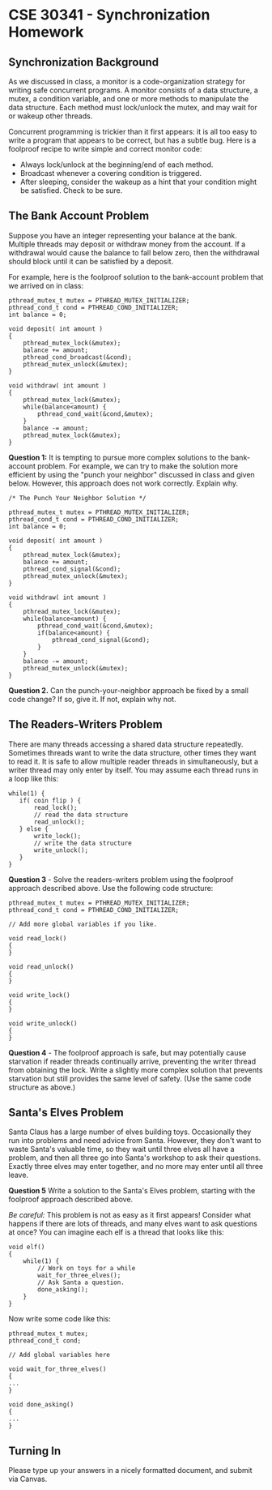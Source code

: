 # CSE 30341 - Synchronization Homework

Synchronization Background
----------

As we discussed in class, a monitor is a code-organization strategy for writing safe concurrent programs.
A monitor consists of a data structure, a mutex, a condition variable,
and one or more methods to manipulate the data structure.
Each method must lock/unlock the mutex, and may wait for or wakeup other threads.

Concurrent programming is trickier than it first appears:
it is all too easy to write a program that appears to be correct, but has a subtle bug.
Here is a foolproof recipe to write simple and correct monitor code:

- Always lock/unlock at the beginning/end of each method.
- Broadcast whenever a covering condition is triggered.
- After sleeping, consider the wakeup as a hint that your condition might be satisfied. Check to be sure. 

The Bank Account Problem
------------------------

Suppose you have an integer representing your balance at the bank.
Multiple threads may deposit or withdraw money from the account.
If a withdrawal would cause the balance to fall below zero,
then the withdrawal should block until it can be satisfied by a deposit.

For example, here is the foolproof solution to the bank-account problem that we arrived on in class:

```
pthread_mutex_t mutex = PTHREAD_MUTEX_INITIALIZER;
pthread_cond_t cond = PTHREAD_COND_INITIALIZER;
int balance = 0;

void deposit( int amount )
{
	pthread_mutex_lock(&mutex);
	balance += amount;
	pthread_cond_broadcast(&cond);
	pthread_mutex_unlock(&mutex);
}

void withdraw( int amount )
{
	pthread_mutex_lock(&mutex);
	while(balance<amount) {
		pthread_cond_wait(&cond,&mutex);
	}
	balance -= amount;
	pthread_mutex_lock(&mutex);
}
```

**Question 1:** It is tempting to pursue more complex solutions to the bank-account problem.
For example, we can try to make the solution more efficient by using the "punch your neighbor"
discussed in class and given below. However, this approach does not work correctly. Explain why.

```
/* The Punch Your Neighbor Solution */

pthread_mutex_t mutex = PTHREAD_MUTEX_INITIALIZER;
pthread_cond_t cond = PTHREAD_COND_INITIALIZER;
int balance = 0;

void deposit( int amount )
{
	pthread_mutex_lock(&mutex);
	balance += amount;
	pthread_cond_signal(&cond);
	pthread_mutex_unlock(&mutex);
}

void withdraw( int amount )
{
	pthread_mutex_lock(&mutex);
	while(balance<amount) {
		pthread_cond_wait(&cond,&mutex);
		if(balance<amount) {
			pthread_cond_signal(&cond);
		}
	}
	balance -= amount;
	pthread_mutex_unlock(&mutex);
}
```

**Question 2.** Can the punch-your-neighbor approach be fixed by a small code change? If so, give it. If not, explain why not.

The Readers-Writers Problem
---------------------------

There are many threads accessing a shared data structure repeatedly.
Sometimes threads want to write the data structure,
other times they want to read it.
It is safe to allow multiple reader threads in simultaneously,
but a writer thread may only enter by itself.
You may assume each thread runs in a loop like this:

```
while(1) {
   if( coin flip ) {
       read_lock();
       // read the data structure
       read_unlock();
   } else {
       write_lock();
       // write the data structure
       write_unlock();
   }
}
```

**Question 3** - Solve the readers-writers problem using the foolproof approach described above. Use the following code structure:

```
pthread_mutex_t mutex = PTHREAD_MUTEX_INITIALIZER;
pthread_cond_t cond = PTHREAD_COND_INITIALIZER;

// Add more global variables if you like.

void read_lock()
{
}

void read_unlock()
{
}

void write_lock()
{
}

void write_unlock()
{
}
```

**Question 4** - The foolproof approach is safe, but may potentially cause starvation
if reader threads continually arrive, preventing the writer thread from obtaining the lock.
Write a slightly more complex solution that prevents starvation but still provides the same level of safety.
(Use the same code structure as above.)

Santa's Elves Problem
---------------------

Santa Claus has a large number of elves building toys.
Occasionally they run into problems and need advice from Santa.
However, they don't want to waste Santa's valuable time,
so they wait until three elves all have a problem,
and then all three go into Santa's workshop to ask their questions.
Exactly three elves may enter together, and no more may enter until all three leave.

**Question 5** Write a solution to the Santa's Elves problem, starting with the foolproof approach described above.

*Be careful:* This problem is not as easy as it first appears! Consider what happens if there are lots of threads, and many elves want to ask questions at once?
You can imagine each elf is a thread that looks like this:

```
void elf()
{
    while(1) {
        // Work on toys for a while
        wait_for_three_elves();
        // Ask Santa a question.
        done_asking();
    }
}
```

Now write some code like this:

```
pthread_mutex_t mutex;
pthread_cond_t cond;

// Add global variables here

void wait_for_three_elves()
{
...
}

void done_asking()
{
...
}
```

Turning In
----------

Please type up your answers in a nicely formatted document, and submit via Canvas.
